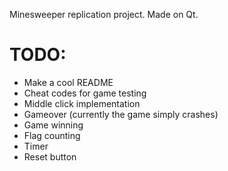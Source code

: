 Minesweeper replication project. Made on Qt.

# TODO:

- Make a cool README
- Cheat codes for game testing
- Middle click implementation
- Gameover (currently the game simply crashes)
- Game winning
- Flag counting
- Timer
- Reset button

